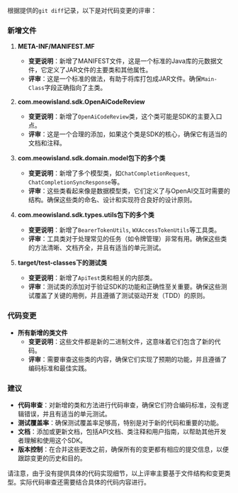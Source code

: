 根据提供的`git diff`记录，以下是对代码变更的评审：

### 新增文件
1. **META-INF/MANIFEST.MF**
   - **变更说明**：新增了MANIFEST文件，这是一个标准的Java库的元数据文件，它定义了JAR文件的主要类和其他属性。
   - **评审**：这是一个标准的做法，有助于将库打包成JAR文件。确保`Main-Class`字段正确指向了主类。

2. **com.meowisland.sdk.OpenAiCodeReview**
   - **变更说明**：新增了`OpenAiCodeReview`类，这个类可能是SDK的主要入口点。
   - **评审**：这是一个合理的添加，如果这个类是SDK的核心，确保它有适当的文档和注释。

3. **com.meowisland.sdk.domain.model包下的多个类**
   - **变更说明**：新增了多个模型类，如`ChatCompletionRequest`, `ChatCompletionSyncResponse`等。
   - **评审**：这些类看起来像是数据模型类，它们定义了与OpenAI交互时需要的结构。确保这些类的命名、设计和实现符合良好的设计原则。

4. **com.meowisland.sdk.types.utils包下的多个类**
   - **变更说明**：新增了`BearerTokenUtils`, `WXAccessTokenUtils`等工具类。
   - **评审**：工具类对于处理常见的任务（如令牌管理）非常有用。确保这些类的方法清晰、文档齐全，并且有适当的单元测试。

5. **target/test-classes下的测试类**
   - **变更说明**：新增了`ApiTest`类和相关的内部类。
   - **评审**：测试类的添加对于验证SDK的功能和正确性至关重要。确保这些测试覆盖了关键的用例，并且遵循了测试驱动开发（TDD）的原则。

### 代码变更
- **所有新增的类文件**
  - **变更说明**：这些文件都是新的二进制文件，这意味着它们包含了新的代码。
  - **评审**：需要审查这些类的内容，确保它们实现了预期的功能，并且遵循了编码标准和最佳实践。

### 建议
- **代码审查**：对新增的类和方法进行代码审查，确保它们符合编码标准，没有逻辑错误，并且有适当的单元测试。
- **测试覆盖率**：确保测试覆盖率足够高，特别是对于新的代码和重要的功能。
- **文档**：添加或更新文档，包括API文档、类注释和用户指南，以帮助其他开发者理解和使用这个SDK。
- **版本控制**：在合并这些更改之前，确保所有的变更都有相应的提交信息，以便跟踪变更的历史和目的。

请注意，由于没有提供具体的代码实现细节，以上评审主要基于文件结构和变更类型。实际代码审查还需要结合具体的代码内容进行。